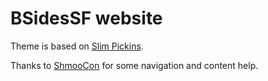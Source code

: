 BSidesSF website
=================

Theme is based on [Slim Pickins](https://chrisanthropic.github.io/slim-pickins-jekyll-theme/).

Thanks to [ShmooCon](http://shmoocon.org/) for some navigation and content help.
